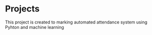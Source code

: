 # Projects
This project is created to marking automated attendance system using Pyhton and machine learning
